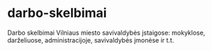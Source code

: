 # darbo-skelbimai
Darbo skelbimai Vilniaus miesto savivaldybės įstaigose: mokyklose, darželiuose, administracijoje, savivaldybės įmonėse ir t.t.
